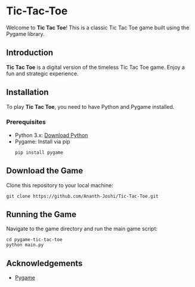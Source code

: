 # Tic-Tac-Toe

Welcome to **Tic Tac Toe**! This is a classic Tic Tac Toe game built using the Pygame library.

## Introduction
**Tic Tac Toe** is a digital version of the timeless Tic Tac Toe game. Enjoy a fun and strategic experience.

## Installation
To play **Tic Tac Toe**, you need to have Python and Pygame installed.

### Prerequisites
- Python 3.x: [Download Python](https://www.python.org/downloads/)
- Pygame: Install via pip
  ```
  pip install pygame

## Download the Game
Clone this repository to your local machine:
```
git clone https://github.com/Ananth-Joshi/Tic-Tac-Toe.git
```

## Running the Game
Navigate to the game directory and run the main game script:
```
cd pygame-tic-tac-toe
python main.py
```
## Acknowledgements
- [Pygame](https://www.pygame.org/)



